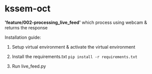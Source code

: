 # kssem-oct

**'feature/002-processing_live_feed'** which process using webcam & returns the response

Installation guide:

1. Setup virtual environment & activate the virtual environment

2. Install the requirements.txt `pip install -r requirements.txt`
3. Run live_feed.py 